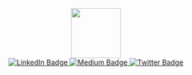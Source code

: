 <div id="header" align="center">
  <img src="https://media.giphy.com/media/4XXo8A7CIW1lZGgdhm/giphy.gif" width="100"/>
</div>
<div id="badges" align="center">
  <a href="https://www.linkedin.com/in/varshaa-shetty/">
    <img src="https://img.shields.io/badge/LinkedIn-blue?style=for-the-badge&logo=linkedin&logoColor=white" alt="LinkedIn Badge"/>
  </a>
  <a href="https://medium.com/@shettyvarshaa275">
    <img src="https://img.shields.io/badge/Medium-black?style=for-the-badge&logo=medium&logoColor=white" alt="Medium Badge"/>
  </a>
  <!-- [![Medium Badge](http://img.shields.io/badge/-Medium-1ca0f1?style=social&logo=Medium&logoColor=black&link=https://medium.com/@shettyvarshaa275)](https://medium.com/@shettyvarshaa275) -->
  <a href="https://twitter.com/shetty_varshaa">
    <img src="https://img.shields.io/badge/Twitter-blue?style=for-the-badge&logo=twitter&logoColor=white" alt="Twitter Badge"/>
  </a>
</div>
<p align="center"><img src="https://komarev.com/ghpvc/?username=shettyvarshaa&style=plastic&color=red&label=Views" alt=""></p>
